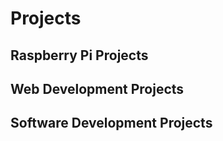 
# Projects

## Raspberry Pi Projects

## Web Development Projects

## Software Development Projects
